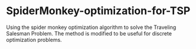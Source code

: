 # SpiderMonkey-optimization-for-TSP
Using the spider monkey optimization algorithm to solve the Traveling Salesman Problem. The method is modified to be useful for discrete optimization problems.
